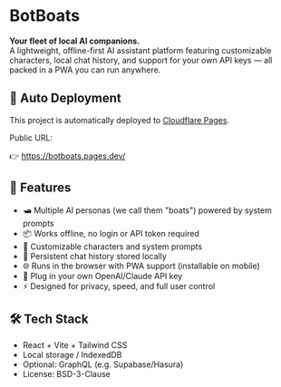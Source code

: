 
# BotBoats

**Your fleet of local AI companions.**  
A lightweight, offline-first AI assistant platform featuring customizable characters, local chat history, and support for your own API keys — all packed in a PWA you can run anywhere.


## 🚀 Auto Deployment

This project is automatically deployed to [Cloudflare Pages](https://botboats.pages.dev/).

Public URL:

👉 https://botboats.pages.dev/

## 🚀 Features

- 🛥️ Multiple AI personas (we call them "boats") powered by system prompts
- 📦 Works offline, no login or API token required
- 🔧 Customizable characters and system prompts
- 💬 Persistent chat history stored locally
- 🌐 Runs in the browser with PWA support (installable on mobile)
- 🔌 Plug in your own OpenAI/Claude API key
- ⚡ Designed for privacy, speed, and full user control

## 🛠️ Tech Stack

- React + Vite + Tailwind CSS
- Local storage / IndexedDB
- Optional: GraphQL (e.g. Supabase/Hasura)
- License: BSD-3-Clause
